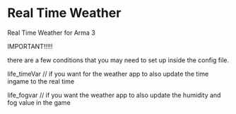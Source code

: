 # Real Time Weather
 Real Time Weather for Arma 3

IMPORTANT!!!!!

there are a few conditions that you may need to set up inside the config file.

life_timeVar // if you want for the weather app to also update the time ingame to the real time

life_fogvar // if you want the weather app to also update the humidity and fog value in the game